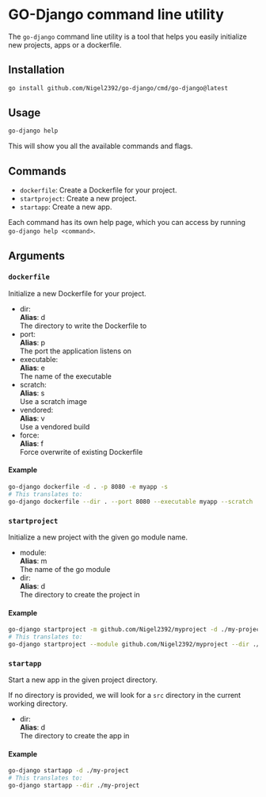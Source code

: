 # GO-Django command line utility

The `go-django` command line utility is a tool that helps you easily initialize new projects, apps or a dockerfile.

## Installation

```bash
go install github.com/Nigel2392/go-django/cmd/go-django@latest
```

## Usage

```bash
go-django help
```

This will show you all the available commands and flags.

## Commands

- `dockerfile`: Create a Dockerfile for your project.
- `startproject`: Create a new project.
- `startapp`: Create a new app.

Each command has its own help page, which you can access by running `go-django help <command>`.

## Arguments

### `dockerfile`

Initialize a new Dockerfile for your project.

- dir:  
    **Alias**: d  
    The directory to write the Dockerfile to
- port:  
    **Alias**: p  
    The port the application listens on
- executable:  
    **Alias**: e  
    The name of the executable
- scratch:  
    **Alias**: s  
    Use a scratch image
- vendored:  
    **Alias**: v  
    Use a vendored build
- force:  
    **Alias**: f  
    Force overwrite of existing Dockerfile

#### Example

```bash
go-django dockerfile -d . -p 8080 -e myapp -s
# This translates to:
go-django dockerfile --dir . --port 8080 --executable myapp --scratch
```

### `startproject`

Initialize a new project with the given go module name.

- module:  
    **Alias**: m  
    The name of the go module
- dir:  
    **Alias**: d  
    The directory to create the project in

#### Example

```bash
go-django startproject -m github.com/Nigel2392/myproject -d ./my-project
# This translates to:
go-django startproject --module github.com/Nigel2392/myproject --dir ./my-project
```

### `startapp`

Start a new app in the given project directory.

If no directory is provided, we will look for a `src` directory in the current working directory.

- dir:  
    **Alias**: d  
    The directory to create the app in

#### Example

```bash
go-django startapp -d ./my-project
# This translates to:
go-django startapp --dir ./my-project
```
